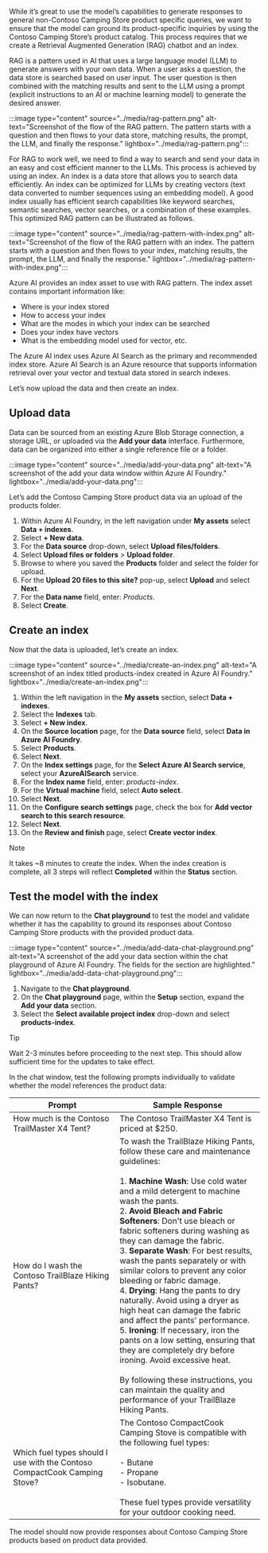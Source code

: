 While it’s great to use the model’s capabilities to generate responses to general non-Contoso Camping Store product specific queries, we want to ensure that the model can ground its product-specific inquiries by using the Contoso Camping Store’s product catalog. This process requires that we create a Retrieval Augmented Generation (RAG) chatbot and an index.

RAG is a pattern used in AI that uses a large language model (LLM) to generate answers with your own data. When a user asks a question, the data store is searched based on user input. The user question is then combined with the matching results and sent to the LLM using a prompt (explicit instructions to an AI or machine learning model) to generate the desired answer.

:::image type="content" source="../media/rag-pattern.png" alt-text="Screenshot of the flow of the RAG pattern. The pattern starts with a question and then flows to your data store, matching results, the prompt, the LLM, and finally the response." lightbox="../media/rag-pattern.png":::

For RAG to work well, we need to find a way to search and send your data in an easy and cost efficient manner to the LLMs. This process is achieved by using an index. An index is a data store that allows you to search data efficiently. An index can be optimized for LLMs by creating vectors (text data converted to number sequences using an embedding model). A good index usually has efficient search capabilities like keyword searches, semantic searches, vector searches, or a combination of these examples. This optimized RAG pattern can be illustrated as follows.

:::image type="content" source="../media/rag-pattern-with-index.png" alt-text="Screenshot of the flow of the RAG pattern with an index. The pattern starts with a question and then flows to your index, matching results, the prompt, the LLM, and finally the response." lightbox="../media/rag-pattern-with-index.png":::

Azure AI provides an index asset to use with RAG pattern. The index asset contains important information like:
- Where is your index stored
- How to access your index
- What are the modes in which your index can be searched
- Does your index have vectors
- What is the embedding model used for vector, etc.

The Azure AI index uses Azure AI Search as the primary and recommended index store. Azure AI Search is an Azure resource that supports information retrieval over your vector and textual data stored in search indexes.

Let’s now upload the data and then create an index.

## Upload data

Data can be sourced from an existing Azure Blob Storage connection, a storage URL, or uploaded via the **Add your data** interface. Furthermore, data can be organized into either a single reference file or a folder.

:::image type="content" source="../media/add-your-data.png" alt-text="A screenshot of the add your data window within Azure AI Foundry." lightbox="../media/add-your-data.png":::

Let’s add the Contoso Camping Store product data via an upload of the products folder.

1. Within Azure AI Foundry, in the left navigation under **My assets** select **Data + indexes**.
1. Select **+ New data**.
1. For the **Data source** drop-down, select **Upload files/folders**.
1. Select **Upload files or folders** > **Upload folder**.
1. Browse to where you saved the **Products** folder and select the folder for upload.
1. For the **Upload 20 files to this site?** pop-up, select **Upload** and select **Next**.
1. For the **Data name** field, enter: *Products*.
1. Select **Create**.

## Create an index

Now that the data is uploaded, let’s create an index.

:::image type="content" source="../media/create-an-index.png" alt-text="A screenshot of an index titled products-index created in Azure AI Foundry." lightbox="../media/create-an-index.png":::

1. Within the left navigation in the **My assets** section, select **Data + indexes**.
1. Select the **Indexes** tab.
1. Select **+ New index**.
1. On the **Source location** page, for the **Data source** field, select **Data in Azure AI Foundry**.
1. Select **Products**.
1. Select **Next**.
1. On the **Index settings** page, for the **Select Azure AI Search service**, select your **AzureAISearch** service.
1. For the **Index name** field, enter: *products-index*.
1. For the **Virtual machine** field, select **Auto select**.
1. Select **Next**.
1. On the **Configure search settings** page, check the box for **Add vector search to this search resource**.
1. Select **Next**.
1. On the **Review and finish** page, select **Create vector index**.

> [!NOTE]
> It takes ~8 minutes to create the index. When the index creation is complete, all 3 steps will reflect **Completed** within the **Status** section.

## Test the model with the index

We can now return to the **Chat playground** to test the model and validate whether it has the capability to ground its responses about Contoso Camping Store products with the provided product data.

:::image type="content" source="../media/add-data-chat-playground.png" alt-text="A screenshot of the add your data section within the chat playground of Azure AI Foundry. The fields for the section are highlighted." lightbox="../media/add-data-chat-playground.png":::

1. Navigate to the **Chat playground**.
1. On the **Chat playground** page, within the **Setup** section, expand the **Add your data** section.
1. Select the **Select available project index** drop-down and select **products-index**.

> [!TIP]
> Wait 2-3 minutes before proceeding to the next step. This should allow sufficient time for the updates to take effect.

In the chat window, test the following prompts individually to validate whether the model references the product data:

| Prompt | Sample Response |
|----------|----------|
| How much is the Contoso TrailMaster X4 Tent?   | The Contoso TrailMaster X4 Tent is priced at $250.|
|  How do I wash the Contoso TrailBlaze Hiking Pants?    | To wash the TrailBlaze Hiking Pants, follow these care and maintenance guidelines: <br><br> 1. **Machine Wash**: Use cold water and a mild detergent to machine wash the pants.<br>2. **Avoid Bleach and Fabric Softeners**: Don't use bleach or fabric softeners during washing as they can damage the fabric.<br>3. **Separate Wash**: For best results, wash the pants separately or with similar colors to prevent any color bleeding or fabric damage.<br>4. **Drying**: Hang the pants to dry naturally. Avoid using a dryer as high heat can damage the fabric and affect the pants' performance.<br>5. **Ironing**: If necessary, iron the pants on a low setting, ensuring that they are completely dry before ironing. Avoid excessive heat. <br><br> By following these instructions, you can maintain the quality and performance of your TrailBlaze Hiking Pants.|
|  Which fuel types should I use with the Contoso CompactCook Camping Stove?    | The Contoso CompactCook Camping Stove is compatible with the following fuel types: <br><br> - Butane <br> - Propane <br> - Isobutane. <br><br>These fuel types provide versatility for your outdoor cooking need.   |

The model should now provide responses about Contoso Camping Store products based on product data provided.